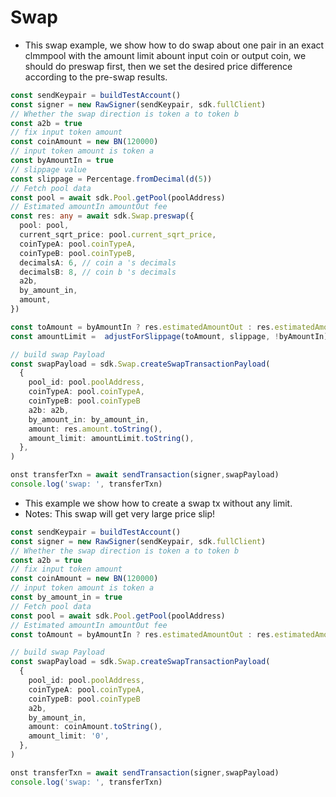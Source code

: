 # Swap

- This swap example, we show how to do swap about one pair in an exact clmmpool with the amount limit abount input coin or output coin, we should do preswap first, then we set the desired price difference according to the pre-swap results.

```ts
const sendKeypair = buildTestAccount()
const signer = new RawSigner(sendKeypair, sdk.fullClient)
// Whether the swap direction is token a to token b
const a2b = true
// fix input token amount
const coinAmount = new BN(120000)
// input token amount is token a
const byAmountIn = true
// slippage value
const slippage = Percentage.fromDecimal(d(5))
// Fetch pool data
const pool = await sdk.Pool.getPool(poolAddress)
// Estimated amountIn amountOut fee
const res: any = await sdk.Swap.preswap({
  pool: pool,
  current_sqrt_price: pool.current_sqrt_price,
  coinTypeA: pool.coinTypeA,
  coinTypeB: pool.coinTypeB,
  decimalsA: 6, // coin a 's decimals
  decimalsB: 8, // coin b 's decimals
  a2b,
  by_amount_in,
  amount,
})

const toAmount = byAmountIn ? res.estimatedAmountOut : res.estimatedAmountIn
const amountLimit =  adjustForSlippage(toAmount, slippage, !byAmountIn)

// build swap Payload
const swapPayload = sdk.Swap.createSwapTransactionPayload(
  {
    pool_id: pool.poolAddress,
    coinTypeA: pool.coinTypeA,
    coinTypeB: pool.coinTypeB
    a2b: a2b,
    by_amount_in: by_amount_in,
    amount: res.amount.toString(),
    amount_limit: amountLimit.toString(),
  },
)

onst transferTxn = await sendTransaction(signer,swapPayload)
console.log('swap: ', transferTxn)
```

- This example we show how to create a swap tx without any limit.
- Notes: This swap will get very large price slip!

```ts
const sendKeypair = buildTestAccount()
const signer = new RawSigner(sendKeypair, sdk.fullClient)
// Whether the swap direction is token a to token b
const a2b = true
// fix input token amount
const coinAmount = new BN(120000)
// input token amount is token a
const by_amount_in = true
// Fetch pool data
const pool = await sdk.Pool.getPool(poolAddress)
// Estimated amountIn amountOut fee
const toAmount = byAmountIn ? res.estimatedAmountOut : res.estimatedAmountIn

// build swap Payload
const swapPayload = sdk.Swap.createSwapTransactionPayload(
  {
    pool_id: pool.poolAddress,
    coinTypeA: pool.coinTypeA,
    coinTypeB: pool.coinTypeB
    a2b,
    by_amount_in,
    amount: coinAmount.toString(),
    amount_limit: '0',
  },
)

onst transferTxn = await sendTransaction(signer,swapPayload)
console.log('swap: ', transferTxn)
```